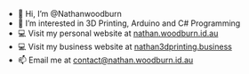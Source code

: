 - 👋 Hi, I’m @Nathanwoodburn
- 👀 I’m interested in 3D Printing, Arduino and C# Programming
- 💻 Visit my personal website at [nathan.woodburn.id.au](https://nathan.woodburn.id.au)
- 💻 Visit my business website at [nathan3dprinting.business](https://nathan3dprinting.business)
- 📫 Email me at [contact@nathan.woodburn.id.au](mailto:contact@nathan.woodburn.id.au)

<!---
Nathanwoodburn/Nathanwoodburn is a ✨ special ✨ repository because its `README.md` (this file) appears on your GitHub profile.
You can click the Preview link to take a look at your changes.
--->
